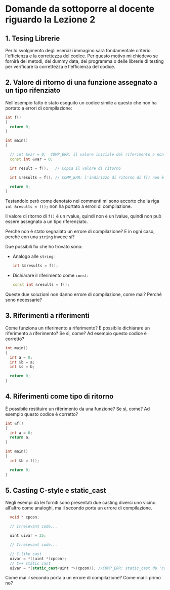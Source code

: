 # Domande da sottoporre al docente riguardo la Lezione 2

## 1. Tesing Librerie

Per lo svolgimento degli esercizi immagino sarà fondamentale criterio l'efficienza e la correttezza del codice. Per questo motivo mi chiedevo se fornirà dei metodi, dei dummy data, dei programma o delle librerie di testing per verificare la correttezza e l'efficienza del codice.

## 2. Valore di ritorno di una funzione assegnato a un tipo rifenziato

Nell'esempio fatto è stato eseguito un codice simile a questo che non ha portato a errori di compilazione:

```cpp
int f()
{
  return 0;
}

int main()
{

  // int &var = 0;  COMP_ERR: il valore iniziale del riferimento a non const deve essere un lvalue
  const int &var = 0;

  int result = f();   // Copia il valore di ritorno

  int &results = f(); // COMP_ERR: l'indirizzo di ritorno di f() non è un lvalue

  return 0;
}
```

Testandolo però come denotato nei commenti mi sono accorto che la riga `int &results = f();` non ha portato a errori di compilazione.

Il valore di ritorno di `f()` è un rvalue, quindi non è un lvalue, quindi non può essere assegnato a un tipo riferenziato.

Perché non è stato segnalato un errore di compilazione? E in ogni caso, perché con una `string` invece si?

Due possibili fix che ho trovato sono:

- Analogo alle `string`:

  ```cpp
  int &&results = f();
  ```

- Dichiarare il riferimento come `const`:

  ```cpp
  const int &results = f();
  ```

Queste due soluzioni non danno errore di compilazione, come mai? Perché sono necessarie?

## 3. Riferimenti a riferimenti

Come funziona un riferimento a riferimento? È possibile dichiarare un riferimento a riferimento? Se sì, come? Ad esempio questo codice è corretto?

```cpp
int main()
{
  int a = 0;
  int &b = a;
  int &c = b;

  return 0;
}
```

## 4. Riferimenti come tipo di ritorno

È possibile restituire un riferimento da una funzione? Se sì, come? Ad esempio questo codice è corretto?

```cpp
int &f()
{
  int a = 0;
  return a;
}

int main()
{
  int &b = f();

  return 0;
}
```

## 5. Casting C-style e static_cast

Negli esempi da lei forniti sono presentati due casting diversi uno
vicino all'altro come analoghi, ma il secondo porta un errore di compilazione.

```cpp
  void * cpcon;

  // Irrelevant code...

  uint uivar = 25;

  // Irrelevant code...

  // C-like cast
  uivar = *((uint *)cpcon); 
  // C++ static cast 
  uivar = *(static_cast<uint *>(cpcon)); //COMP_ERR: static_cast da 'const char *' a 'uint *' (aka 'unsigned int *') non è ammesso
```

Come mai il secondo porta a un errore di compilazione? Come mai il primo no?
